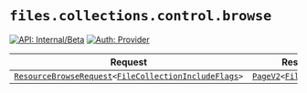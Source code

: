 # `files.collections.control.browse`

[![API: Internal/Beta](https://img.shields.io/static/v1?label=API&message=Internal/Beta&color=red&style=flat-square)](/docs/developer-guide/core/api-conventions.md)
[![Auth: Provider](https://img.shields.io/static/v1?label=Auth&message=Provider&color=informational&style=flat-square)](/docs/developer-guide/core/types.md#role)



| Request | Response | Error |
|---------|----------|-------|
|<code><a href='/docs/reference/dk.sdu.cloud.accounting.api.providers.ResourceBrowseRequest.md'>ResourceBrowseRequest</a>&lt;<a href='/docs/reference/dk.sdu.cloud.file.orchestrator.api.FileCollectionIncludeFlags.md'>FileCollectionIncludeFlags</a>&gt;</code>|<code><a href='/docs/reference/dk.sdu.cloud.PageV2.md'>PageV2</a>&lt;<a href='/docs/reference/dk.sdu.cloud.file.orchestrator.api.FileCollection.md'>FileCollection</a>&gt;</code>|<code><a href='/docs/reference/dk.sdu.cloud.CommonErrorMessage.md'>CommonErrorMessage</a></code>|


